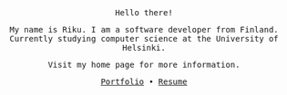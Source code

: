 <div align="center">
  <samp>
    <p>
      Hello there!
    </p>
    <p>
      My name is Riku. I am a software developer from Finland.
      <br>
      Currently studying computer science at the University of Helsinki.
    </p>
    <p>
      Visit my home page for more information.
    </p>
    <p>
      <a href="https://rauhala.io">Portfolio</a>
      <span>
        •
      </span>
      <a href="https://www.linkedin.com/in/rikurauhala">Resume</a>
    </p>
  </samp>
</div>
